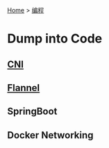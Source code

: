 [Home](/) > [编程](program/) 
# Dump into Code
## [CNI](program/code/cni)
## [Flannel](program/code/flannel)
## SpringBoot
## Docker Networking